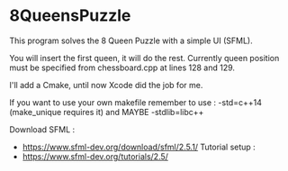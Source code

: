 # 8QueensPuzzle
This program solves the 8 Queen Puzzle with a simple UI (SFML).

You will insert the first queen, it will do the rest. Currently queen position must be specified from chessboard.cpp at lines 128 and 129.

I'll add a Cmake, until now Xcode did the job for me.

If you want to use your own makefile remember to use : -std=c++14 (make_unique requires it) and MAYBE -stdlib=libc++

Download SFML : 
- https://www.sfml-dev.org/download/sfml/2.5.1/
Tutorial setup :
- https://www.sfml-dev.org/tutorials/2.5/

